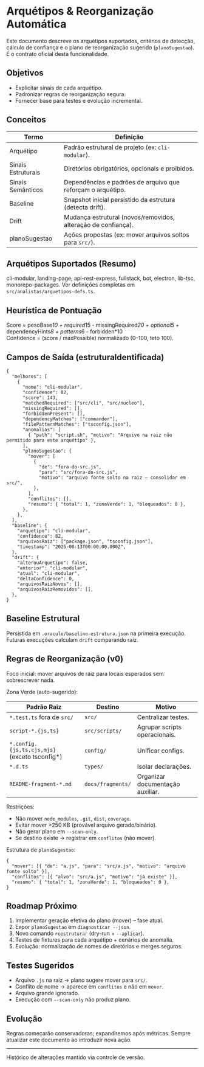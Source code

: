 # Arquétipos & Reorganização Automática

Este documento descreve os arquétipos suportados, critérios de detecção, cálculo de confiança e o plano de reorganização sugerido (`planoSugestao`). É o contrato oficial desta funcionalidade.

## Objetivos

- Explicitar sinais de cada arquétipo.
- Padronizar regras de reorganização segura.
- Fornecer base para testes e evolução incremental.

## Conceitos

| Termo              | Definição                                                     |
| ------------------ | ------------------------------------------------------------- |
| Arquétipo          | Padrão estrutural de projeto (ex: `cli-modular`).             |
| Sinais Estruturais | Diretórios obrigatórios, opcionais e proibidos.               |
| Sinais Semânticos  | Dependências e padrões de arquivo que reforçam o arquétipo.   |
| Baseline           | Snapshot inicial persistido da estrutura (detecta drift).     |
| Drift              | Mudança estrutural (novos/removidos, alteração de confiança). |
| planoSugestao      | Ações propostas (ex: mover arquivos soltos para `src/`).      |

## Arquétipos Suportados (Resumo)

cli-modular, landing-page, api-rest-express, fullstack, bot, electron, lib-tsc, monorepo-packages. Ver definições completas em `src/analistas/arquetipos-defs.ts`.

## Heurística de Pontuação

Score = pesoBase*10 + required*15 - missingRequired*20 + optional*5 + dependencyHints*8 + patterns*6 - forbidden\*10  
Confidence = (score / maxPossible) normalizado (0–100, teto 100).

## Campos de Saída (estruturaIdentificada)

```jsonc
{
  "melhores": [
    {
      "nome": "cli-modular",
      "confidence": 82,
      "score": 143,
      "matchedRequired": ["src/cli", "src/nucleo"],
      "missingRequired": [],
      "forbiddenPresent": [],
      "dependencyMatches": ["commander"],
      "filePatternMatches": ["tsconfig.json"],
      "anomalias": [
        { "path": "script.sh", "motivo": "Arquivo na raiz não permitido para este arquétipo" },
      ],
      "planoSugestao": {
        "mover": [
          {
            "de": "fora-do-src.js",
            "para": "src/fora-do-src.js",
            "motivo": "arquivo fonte solto na raiz – consolidar em src/",
          },
        ],
        "conflitos": [],
        "resumo": { "total": 1, "zonaVerde": 1, "bloqueados": 0 },
      },
    },
  ],
  "baseline": {
    "arquetipo": "cli-modular",
    "confidence": 82,
    "arquivosRaiz": ["package.json", "tsconfig.json"],
    "timestamp": "2025-08-13T00:00:00.000Z",
  },
  "drift": {
    "alterouArquetipo": false,
    "anterior": "cli-modular",
    "atual": "cli-modular",
    "deltaConfidence": 0,
    "arquivosRaizNovos": [],
    "arquivosRaizRemovidos": [],
  },
}
```

## Baseline Estrutural

Persistida em `.oraculo/baseline-estrutura.json` na primeira execução. Futuras execuções calculam `drift` comparando raiz.

## Regras de Reorganização (v0)

Foco inicial: mover arquivos de raiz para locais esperados sem sobrescrever nada.

Zona Verde (auto-sugerido):

| Padrão Raiz                                    | Destino           | Motivo                           |
| ---------------------------------------------- | ----------------- | -------------------------------- |
| `*.test.ts` fora de `src/`                     | `src/`            | Centralizar testes.              |
| `script-*.{js,ts}`                             | `src/scripts/`    | Agrupar scripts operacionais.    |
| `*.config.{js,ts,cjs,mjs}` (exceto tsconfig\*) | `config/`         | Unificar configs.                |
| `*.d.ts`                                       | `types/`          | Isolar declarações.              |
| `README-fragment-*.md`                         | `docs/fragments/` | Organizar documentação auxiliar. |

Restrições:

- Não mover `node_modules`, `.git`, `dist`, `coverage`.
- Evitar mover >250 KB (provável arquivo gerado/binário).
- Não gerar plano em `--scan-only`.
- Se destino existe → registrar em `conflitos` (não mover).

Estrutura de `planoSugestao`:

```jsonc
{
  "mover": [{ "de": "a.js", "para": "src/a.js", "motivo": "arquivo fonte solto" }],
  "conflitos": [{ "alvo": "src/a.js", "motivo": "já existe" }],
  "resumo": { "total": 1, "zonaVerde": 1, "bloqueados": 0 },
}
```

## Roadmap Próximo

1. Implementar geração efetiva do plano (mover) – fase atual.
2. Expor `planoSugestao` em `diagnosticar --json`.
3. Novo comando `reestruturar` (dry-run + `--aplicar`).
4. Testes de fixtures para cada arquétipo + cenários de anomalia.
5. Evolução: normalização de nomes de diretórios e merges seguros.

## Testes Sugeridos

- Arquivo `.js` na raiz → plano sugere mover para `src/`.
- Conflito de nome → aparece em `conflitos` e não em `mover`.
- Arquivo grande ignorado.
- Execução com `--scan-only` não produz plano.

## Evolução

Regras começarão conservadoras; expandiremos após métricas. Sempre atualizar este documento ao introduzir nova ação.

---

Histórico de alterações mantido via controle de versão.
